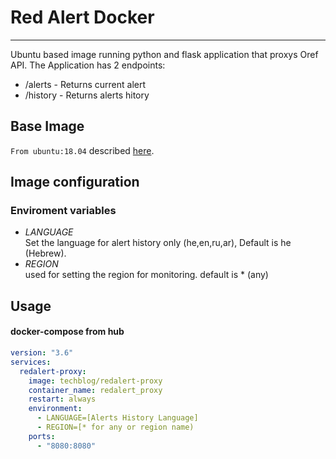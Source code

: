 # Red Alert Docker
__________________________________________

Ubuntu based image running python and flask application that proxys Oref API.
The Application has 2 endpoints:
* /alerts - Returns current alert
* /history - Returns alerts hitory

## Base Image
`From ubuntu:18.04` described [here](https://hub.docker.com/_/ubuntu).

## Image configuration
### Enviroment variables
- *LANGUAGE*</br>
Set the language for alert history only (he,en,ru,ar), Default is he (Hebrew).
- *REGION*</br>
used for setting the region for monitoring. default is * (any)

## Usage

#### docker-compose from hub
```yaml
version: "3.6"
services:
  redalert-proxy:
    image: techblog/redalert-proxy
    container_name: redalert_proxy
    restart: always
    environment:
      - LANGUAGE=[Alerts History Language]
      - REGION=[* for any or region name)
    ports:
      - "8080:8080"
```


